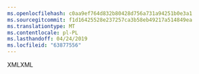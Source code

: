 ```yaml
---
ms.openlocfilehash: c0aa9ef764d832b80428d756a731a94251b0e3a1
ms.sourcegitcommit: f1d16425528e237257ca3b58eb49217a514849ea
ms.translationtype: MT
ms.contentlocale: pl-PL
ms.lasthandoff: 04/24/2019
ms.locfileid: "63877556"
---
```

<span data-ttu-id="79b84-101">XML</span><span class="sxs-lookup"><span data-stu-id="79b84-101">XML</span></span>
